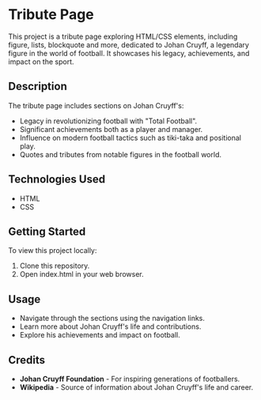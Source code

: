 # Tribute Page
This project is a tribute page exploring HTML/CSS elements, including figure, lists, blockquote and more, dedicated to Johan Cruyff, a legendary figure in the world of football. It showcases his legacy, achievements, and impact on the sport.

## Description
The tribute page includes sections on Johan Cruyff's:
- Legacy in revolutionizing football with "Total Football".
- Significant achievements both as a player and manager.
- Influence on modern football tactics such as tiki-taka and positional play.
- Quotes and tributes from notable figures in the football world.

## Technologies Used
- HTML
- CSS

## Getting Started
To view this project locally:
1. Clone this repository.
1. Open index.html in your web browser.

## Usage
- Navigate through the sections using the navigation links.
- Learn more about Johan Cruyff's life and contributions.
- Explore his achievements and impact on football.

## Credits
- **Johan Cruyff Foundation** - For inspiring generations of footballers.
- **Wikipedia** - Source of information about Johan Cruyff's life and career.